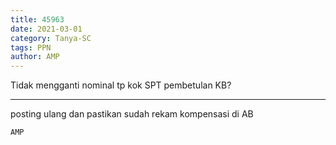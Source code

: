 ```yaml
---
title: 45963
date: 2021-03-01
category: Tanya-SC
tags: PPN
author: AMP
---
```


Tidak mengganti nominal tp kok SPT pembetulan KB?

---

posting ulang dan pastikan sudah rekam kompensasi di AB

`AMP`
